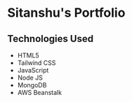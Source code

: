 # Sitanshu's Portfolio
## Technologies Used
- HTML5
- Tailwind CSS
- JavaScript
- Node JS
- MongoDB
- AWS Beanstalk
